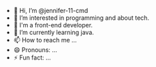 - 👋 Hi, I’m @jennifer-11-cmd
- 👀 I’m interested in programming and about tech.
- 🌱  I'm a front-end developer.
- 💞️  I’m currently learning java.
- 📫 How to reach me ...
- 😄 Pronouns: ...
- ⚡ Fun fact: ...

<!---
jennifer-11-cmd/jennifer-11-cmd is a ✨ special ✨ repository because its `README.md` (this file) appears on your GitHub profile.
You can click the Preview link to take a look at your changes.
--->
